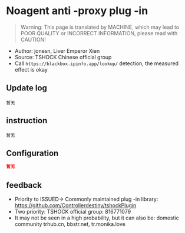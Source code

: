# Noagent anti -proxy plug -in

> Warning: This page is translated by MACHINE, which may lead to POOR QUALITY or INCORRECT INFORMATION, please read with CAUTION!


- Author: jonesn, Liver Emperor Xien
- Source: TSHOCK Chinese official group
- Call `https://blackbox.ipinfo.app/lookup/` detection, the measured effect is okay

## Update log

```
暂无
```

## instruction

```
暂无
```

## Configuration

```json
暂无
```
## feedback
- Priority to ISSUED-> Commonly maintained plug -in library: https://github.com/Controllerdestiny/tshockPlugin
- Two priority: TSHOCK official group: 816771079
- It may not be seen in a high probability, but it can also be: domestic community trhub.cn, bbstr.net, tr.monika.love